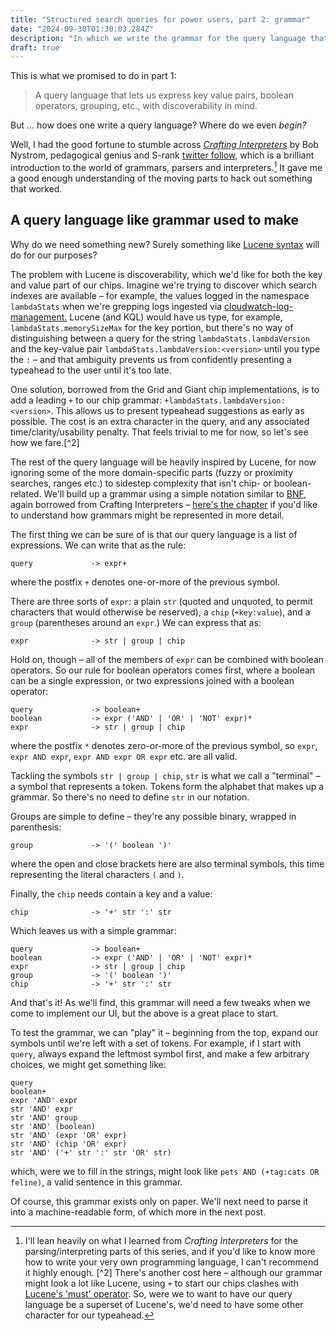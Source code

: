 ```yaml
---
title: "Structured search queries for power users, part 2: grammar"
date: "2024-09-30T01:30:03.284Z"
description: "In which we write the grammar for the query language that will power our fancy UI"
draft: true
---
```


This is what we promised to do in part 1:

> A query language that lets us express key value pairs, boolean operators, grouping, etc., with discoverability in mind.

But ... how does one write a query language? Where do we even _begin?_

Well, I had the good fortune to stumble across _[Crafting Interpreters](https://craftinginterpreters.com/)_ by Bob Nystrom, pedagogical genius and S-rank [twitter follow](https://x.com/munificentbob?lang=en), which is a brilliant introduction to the world of grammars, parsers and interpreters.[^1] It gave me a good enough understanding of the moving parts to hack out something that worked.

## A query language like grammar used to make

Why do we need something new? Surely something like [Lucene syntax](https://lucene.apache.org/core/2_9_4/queryparsersyntax.html) will do for our purposes?

The problem with Lucene is discoverability, which we'd like for both the key and value part of our chips. Imagine we're trying to discover which search indexes are available – for example, the values logged in the namespace `lambdaStats` when we're grepping logs ingested via [cloudwatch-log-management.](https://github.com/guardian/cloudwatch-logs-management) Lucene (and KQL) would have us type, for example, `lambdaStats.memorySizeMax` for the key portion, but there's no way of distinguishing between a query for the string `lambdaStats.lambdaVersion` and the key-value pair `lambdaStats.lambdaVersion:<version>` until you type the `:` – and that ambiguity prevents us from confidently presenting a typeahead to the user until it's too late.

One solution, borrowed from the Grid and Giant chip implementations, is to add a leading `+` to our chip grammar: `+lambdaStats.lambdaVersion:<version>`. This allows us to present typeahead suggestions as early as possible. The cost is an extra character in the query, and any associated time/clarity/usability penalty. That feels trivial to me for now, so let's see how we fare.[^2]

The rest of the query language will be heavily inspired by Lucene, for now ignoring some of the more domain-specific parts (fuzzy or proximity searches, ranges etc.) to sidestep complexity that isn't chip- or boolean- related. We'll build up a grammar using a simple notation similar to [BNF](https://en.wikipedia.org/wiki/Backus%E2%80%93Naur_form), again borrowed from Crafting Interpreters – [here's the chapter](https://craftinginterpreters.com/representing-code.html) if you'd like to understand how grammars might be represented in more detail.

The first thing we can be sure of is that our query language is a list of expressions. We can write that as the rule:

```
query             -> expr+
```

where the postfix `+` denotes one-or-more of the previous symbol.

There are three sorts of `expr`: a plain `str` (quoted and unquoted, to permit characters that would otherwise be reserved), a `chip` (`+key:value`), and a `group` (parentheses around an `expr`.) We can express that as:

```
expr              -> str | group | chip
```

Hold on, though – all of the members of `expr` can be combined with boolean operators. So our rule for boolean operators comes first, where a boolean can be a single expression, or two expressions joined with a boolean operator:

```
query             -> boolean+
boolean           -> expr ('AND' | 'OR' | 'NOT' expr)*
expr              -> str | group | chip
```

where the postfix `*` denotes zero-or-more of the previous symbol, so `expr`, `expr AND expr`, `expr AND expr OR expr` etc. are all valid.

Tackling the symbols `str | group | chip`, `str` is what we call a "terminal" – a symbol that represents a token. Tokens form the alphabet that makes up a grammar. So there's no need to define `str` in our notation.

Groups are simple to define – they're any possible binary, wrapped in parenthesis:

```
group             -> '(' boolean ')'
```

where the open and close brackets here are also terminal symbols, this time representing the literal characters `(` and `)`.

Finally, the `chip` needs contain a key and a value:

```
chip              -> '+' str ':' str
```

Which leaves us with a simple grammar:

```
query             -> boolean+
boolean           -> expr ('AND' | 'OR' | 'NOT' expr)*
expr              -> str | group | chip
group             -> '(' boolean ')'
chip              -> '+' str ':' str
```

And that's it! As we'll find, this grammar will need a few tweaks when we come to implement our UI, but the above is a great place to start.

To test the grammar, we can "play" it – beginning from the top, expand our symbols until we're left with a set of tokens. For example, if I start with `query`, always expand the leftmost symbol first, and make a few arbitrary choices, we might get something like:

```
query
boolean+
expr 'AND' expr
str 'AND' expr
str 'AND' group
str 'AND' (boolean)
str 'AND' (expr 'OR' expr)
str 'AND' (chip 'OR' expr)
str 'AND' ('+' str ':' str 'OR' str)
```

which, were we to fill in the strings, might look like `pets AND (+tag:cats OR feline)`, a valid sentence in this grammar.

Of course, this grammar exists only on paper. We'll next need to parse it into a machine-readable form, of which more in the next post.

[^1]: I'll lean heavily on what I learned from _Crafting Interpreters_ for the parsing/interpreting parts of this series, and if you'd like to know more how to write your very own programming language, I can't recommend it highly enough.
[^2] There's another cost here – although our grammar might look a lot like Lucene, using `+` to start our chips clashes with [Lucene's 'must' operator](https://lucene.apache.org/core/2_9_4/queryparsersyntax.html#:~:text=The%20%22%2B%22%20or%20required%20operator%20requires%20that%20the%20term%20after%20the%20%22%2B%22%20symbol%20exist%20somewhere%20in%20a%20the%20field%20of%20a%20single%20document.). So, were we to want to have our query language be a superset of Lucene's, we'd need to have some other character for our typeahead.
